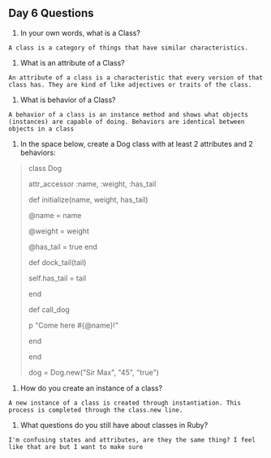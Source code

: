 ## Day 6 Questions

1. In your own words, what is a Class?

`A class is a category of things that have similar characteristics.`

1. What is an attribute of a Class?

`An attribute of a class is a characteristic that every version of that class has. They are kind of like adjectives or traits of the class. `

1. What is behavior of a Class?

`A behavior of a class is an instance method and shows what objects (instances) are capable of doing. Behaviors are identical between objects in a class`

1. In the space below, create a Dog class with at least 2 attributes and 2 behaviors:

> class Dog
>
>  attr_accessor :name, :weight, :has_tail
>
>  def initialize(name, weight, has_tail)
>
>    @name   = name
>
>    @weight    = weight
>
>    @has_tail = true
>   end
>
>  def dock_tail(tail)
>
>   self.has_tail = tail
>  
> end
>
>  def call_dog
>
>   p "Come here #{@name}!"
>
>  end
>
> end
>
>dog = Dog.new("Sir Max", "45", "true")

1. How do you create an instance of a class?

`A new instance of a class is created through instantiation. This process is completed through the class.new line.`

1. What questions do you still have about classes in Ruby?

`I'm confusing states and attributes, are they the same thing? I feel like that are but I want to make sure`
